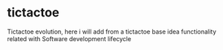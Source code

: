 # tictactoe
Tictactoe evolution, here i will add from a tictactoe base idea functionality related with Software development lifecycle
